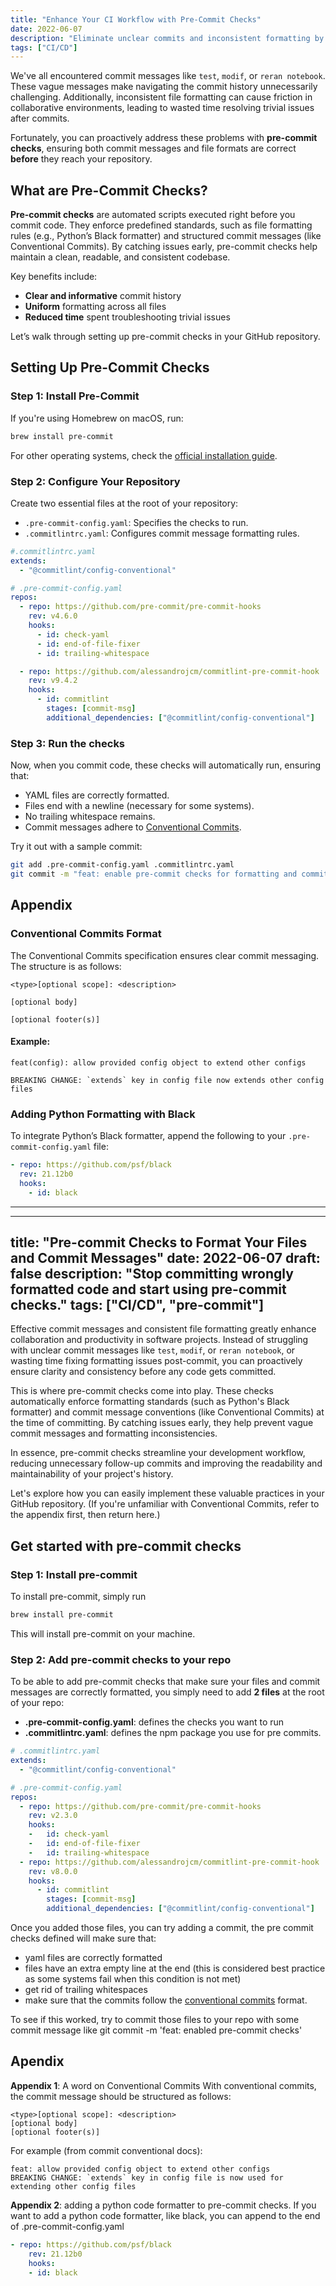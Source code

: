 ```yaml
---
title: "Enhance Your CI Workflow with Pre-Commit Checks"
date: 2022-06-07
description: "Eliminate unclear commits and inconsistent formatting by integrating pre-commit checks into your workflow."
tags: ["CI/CD"]
---
```


We've all encountered commit messages like `test`, `modif`, or `reran notebook`. These vague messages make navigating the commit history unnecessarily challenging. Additionally, inconsistent file formatting can cause friction in collaborative environments, leading to wasted time resolving trivial issues after commits.

Fortunately, you can proactively address these problems with **pre-commit checks**, ensuring both commit messages and file formats are correct **before** they reach your repository.

## What are Pre-Commit Checks?

**Pre-commit checks** are automated scripts executed right before you commit code. They enforce predefined standards, such as file formatting rules (e.g., Python’s Black formatter) and structured commit messages (like Conventional Commits). By catching issues early, pre-commit checks help maintain a clean, readable, and consistent codebase.

Key benefits include:
- **Clear and informative** commit history
- **Uniform** formatting across all files
- **Reduced time** spent troubleshooting trivial issues

Let’s walk through setting up pre-commit checks in your GitHub repository.

## Setting Up Pre-Commit Checks

### Step 1: Install Pre-Commit

If you're using Homebrew on macOS, run:

```bash
brew install pre-commit
```

For other operating systems, check the [official installation guide](https://pre-commit.com/#installation).

### Step 2: Configure Your Repository

Create two essential files at the root of your repository:

* `.pre-commit-config.yaml`: Specifies the checks to run.
* `.commitlintrc.yaml`: Configures commit message formatting rules.


```yaml
#.commitlintrc.yaml
extends:
  - "@commitlint/config-conventional"
```


```yaml
# .pre-commit-config.yaml
repos:
  - repo: https://github.com/pre-commit/pre-commit-hooks
    rev: v4.6.0
    hooks:
      - id: check-yaml
      - id: end-of-file-fixer
      - id: trailing-whitespace

  - repo: https://github.com/alessandrojcm/commitlint-pre-commit-hook
    rev: v9.4.2
    hooks:
      - id: commitlint
        stages: [commit-msg]
        additional_dependencies: ["@commitlint/config-conventional"]
```

### Step 3: Run the checks

Now, when you commit code, these checks will automatically run, ensuring that:

* YAML files are correctly formatted.
* Files end with a newline (necessary for some systems).
* No trailing whitespace remains.
* Commit messages adhere to [Conventional Commits](https://www.conventionalcommits.org/en/v1.0.0/).

Try it out with a sample commit:

```bash
git add .pre-commit-config.yaml .commitlintrc.yaml
git commit -m "feat: enable pre-commit checks for formatting and commit messages"
```

## Appendix

### Conventional Commits Format

The Conventional Commits specification ensures clear commit messaging. The structure is as follows:

```text
<type>[optional scope]: <description>

[optional body]

[optional footer(s)]
```

#### Example:

```text
feat(config): allow provided config object to extend other configs

BREAKING CHANGE: `extends` key in config file now extends other config files
```

### Adding Python Formatting with Black

To integrate Python’s Black formatter, append the following to your `.pre-commit-config.yaml` file:

```yaml
- repo: https://github.com/psf/black
  rev: 21.12b0
  hooks:
    - id: black
```

---


---
title: "Pre-commit Checks to Format Your Files and Commit Messages"
date: 2022-06-07
draft: false
description: "Stop committing wrongly formatted code and start using pre-commit checks."
tags: ["CI/CD", "pre-commit"]
---

Effective commit messages and consistent file formatting greatly enhance collaboration and productivity in software projects. Instead of struggling with unclear commit messages like `test`, `modif`, or `reran notebook`, or wasting time fixing formatting issues post-commit, you can proactively ensure clarity and consistency before any code gets committed.

This is where pre-commit checks come into play. These checks automatically enforce formatting standards (such as Python's Black formatter) and commit message conventions (like Conventional Commits) at the time of committing. By catching issues early, they help prevent vague commit messages and formatting inconsistencies.

In essence, pre-commit checks streamline your development workflow, reducing unnecessary follow-up commits and improving the readability and maintainability of your project's history.

Let's explore how you can easily implement these valuable practices in your GitHub repository. (If you're unfamiliar with Conventional Commits, refer to the appendix first, then return here.)

## Get started with pre-commit checks
### Step 1: Install pre-commit
To install pre-commit, simply run
``` bash
brew install pre-commit
```
This will install pre-commit on your machine.

### Step 2: Add pre-commit checks to your repo

To be able to add pre-commit checks that make sure your files and commit messages are correctly formatted, you simply need to add __2 files__ at the root of your repo:
- __.pre-commit-config.yaml__: defines the checks you want to run
- __.commitlintrc.yaml__: defines the npm package you use for pre commits.

``` yaml
# .commitlintrc.yaml
extends:
  - "@commitlint/config-conventional"
```


``` yaml
# .pre-commit-config.yaml
repos:
  - repo: https://github.com/pre-commit/pre-commit-hooks
    rev: v2.3.0
    hooks:
    -   id: check-yaml
    -   id: end-of-file-fixer
    -   id: trailing-whitespace
  - repo: https://github.com/alessandrojcm/commitlint-pre-commit-hook
    rev: v8.0.0
    hooks:
      - id: commitlint
        stages: [commit-msg]
        additional_dependencies: ["@commitlint/config-conventional"]
```

Once you added those files, you can try adding a commit, the pre commit checks defined will make sure that:
- yaml files are correctly formatted
- files have an extra empty line at the end (this is considered best practice as some systems fail when this condition is not met)
- get rid of trailing whitespaces
- make sure that the commits follow the [conventional commits](https://www.conventionalcommits.org/en/v1.0.0/) format.

To see if this worked, try to commit those files to your repo with some commit message like
git commit -m 'feat: enabled pre-commit checks'


## Apendix

__Appendix 1__: A word on Conventional Commits
With conventional commits, the commit message should be structured as follows:
```
<type>[optional scope]: <description>
[optional body]
[optional footer(s)]
```
For example (from commit conventional docs):
```
feat: allow provided config object to extend other configs
BREAKING CHANGE: `extends` key in config file is now used for extending other config files
```

__Appendix 2__: adding a python code formatter to pre-commit checks. If you want to add a python code formatter, like black, you can append to the end of .pre-commit-config.yaml
``` yaml
- repo: https://github.com/psf/black
    rev: 21.12b0
    hooks:
    - id: black
```
